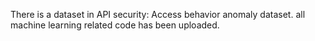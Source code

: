 There is a dataset in API security: Access behavior anomaly dataset.
all machine learning related code has been uploaded.
